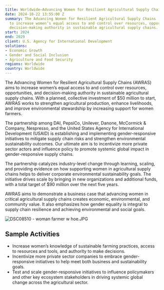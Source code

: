 ```yaml
---
title: Worldwide—Advancing Women for Resilient Agricultural Supply Chains (AWRAS)
date: 2024-10-22 13:55:00 Z
summary: The Advancing Women for Resilient Agricultural Supply Chains (AWRAS) aims
  to increase women’s equal access to and control over resources, opportunities, and
  decision-making authority in sustainable agricultural supply chains.
start: 2024
end: 2029
client: U.S. Agency for International Development
solutions:
- Economic Growth
- Gender and Social Inclusion
- Agriculture and Food Security
regions: Worldwide
country: Worldwide
---
```


The Advancing Women for Resilient Agricultural Supply Chains (AWRAS) aims to increase women’s equal access to and control over resources, opportunities, and decision-making authority in sustainable agricultural supply chains. With a planned, collective investment of $50 million to start, AWRAS works to strengthen agricultural production, enhance livelihoods, and improve environmental stewardship by increasing support for women farmers. 

The partnership among DAI, PepsiCo, Unilever, Danone, McCormick & Company, Nespresso, and the United States Agency for International Development (USAID) is establishing and implementing gender-responsive initiatives to mitigate supply chain risks and strengthen environmental sustainability outcomes. Our ultimate aim is to incentivize more private sector actors and influence policy to promote systemic global impact in gender-responsive supply chains. 

The partnership catalyzes industry-level change through learning, scaling, and providing evidence on how supporting women in agricultural supply chains helps to deliver corporate environmental sustainability goals. The initiative drives scale by bringing in new organizations and additional funds, with a total target of $90 million over the next five years. 

AWRAS aims to demonstrate a business case that advancing women in critical agricultural supply chains creates economic, environmental, and community value. It also emphasizes how gender equality is integral to supply chain resilience and achieving environmental and social goals. 

![DSC08510 - woman farmer w hoe.JPG](/uploads/DSC08510%20-%20woman%20farmer%20w%20hoe.JPG)

## Sample Activities

* Increase women’s knowledge of sustainable farming practices, access to resources and tools, and authority to make decisions. 
* Incentivize more private sector companies to embrace gender-responsive initiatives to help meet both business and sustainability goals. 
* Test and scale gender-responsive initiatives to influence policymakers and other key ecosystem stakeholders in driving systemic global change across the agricultural sector.  
